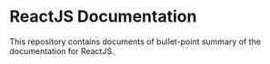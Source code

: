 # ReactJS Documentation

This repository contains documents of bullet-point summary of the documentation for ReactJS.
